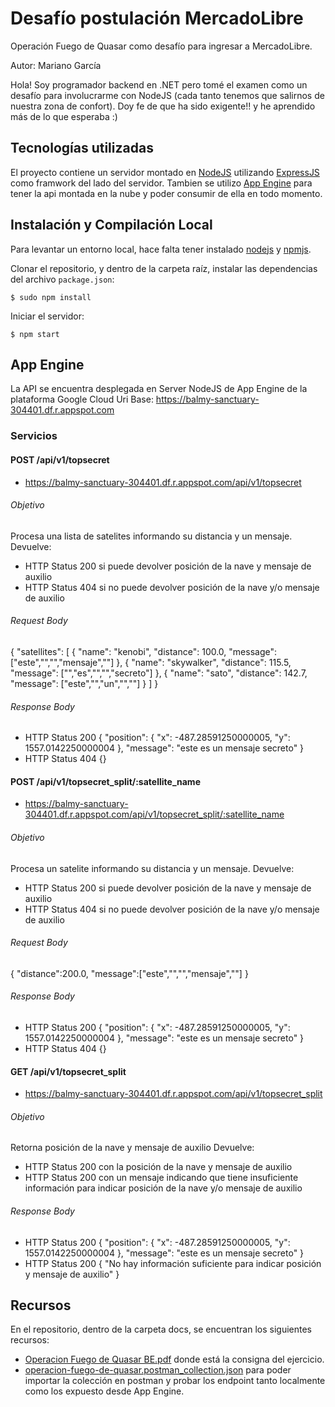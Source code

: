 # Desafío postulación MercadoLibre
Operación Fuego de Quasar como desafío para ingresar a MercadoLibre.

Autor: Mariano García

Hola! Soy programador backend en .NET pero tomé el examen como un desafío para involucrarme con NodeJS (cada tanto tenemos que salirnos de nuestra zona de confort). Doy fe de que ha sido exigente!! y he aprendido más de lo que esperaba :)

## Tecnologías utilizadas
El proyecto contiene un servidor montado en [NodeJS](https://nodejs.org/) utilizando [ExpressJS](http://expressjs.com/) como framwork del lado del servidor. Tambien se utilizo [App Engine](https://cloud.google.com/appengine?hl=es) para tener la api montada en la nube y poder consumir de ella en todo momento.

## Instalación y Compilación Local
Para levantar un entorno local, hace falta tener instalado [nodejs](https://nodejs.org/) y [npmjs](https://www.npmjs.com/).

Clonar el repositorio, y dentro de la carpeta raíz, instalar las dependencias del archivo `package.json`:

    $ sudo npm install

Iniciar el servidor:

    $ npm start

## App Engine
La API se encuentra desplegada en Server NodeJS de App Engine de la plataforma Google Cloud
Uri Base: https://balmy-sanctuary-304401.df.r.appspot.com

### Servicios

#### POST /api/v1/topsecret
  - https://balmy-sanctuary-304401.df.r.appspot.com/api/v1/topsecret
###### Objetivo
Procesa una lista de satelites informando su distancia y un mensaje.
Devuelve:  
-   HTTP Status 200 si puede devolver posición de la nave y mensaje de auxilio
-   HTTP Status 404 si no puede devolver posición de la nave y/o mensaje de auxilio
###### Request Body
{
    "satellites": [
        {
            "name": "kenobi",
            "distance": 100.0,
            "message": ["este","","","mensaje",""]
        },
        {
            "name": "skywalker",
            "distance": 115.5,
            "message": ["","es","","","secreto"]
        },
        {
            "name": "sato",
            "distance": 142.7,
            "message": ["este","","un","",""]
        }
    ]
}
###### Response Body
- HTTP Status 200
{
    "position": {
        "x": -487.28591250000005,
        "y": 1557.0142250000004
    },
    "message": "este es un mensaje secreto"
}
- HTTP Status 404
{}

#### POST /api/v1/topsecret_split/:satellite_name
  - https://balmy-sanctuary-304401.df.r.appspot.com/api/v1/topsecret_split/:satellite_name
###### Objetivo
Procesa un satelite informando su distancia y un mensaje.
Devuelve:  
-   HTTP Status 200 si puede devolver posición de la nave y mensaje de auxilio
-   HTTP Status 404 si no puede devolver posición de la nave y/o mensaje de auxilio
###### Request Body
{
   "distance":200.0,
   "message":["este","","","mensaje",""]
}
###### Response Body
- HTTP Status 200
{
    "position": {
        "x": -487.28591250000005,
        "y": 1557.0142250000004
    },
    "message": "este es un mensaje secreto"
}
- HTTP Status 404
{}

#### GET /api/v1/topsecret_split
  - https://balmy-sanctuary-304401.df.r.appspot.com/api/v1/topsecret_split
###### Objetivo
Retorna posición de la nave y mensaje de auxilio
Devuelve:  
-   HTTP Status 200 con la posición de la nave y mensaje de auxilio
-   HTTP Status 200 con un mensaje indicando que tiene insuficiente información para indicar posición de la nave y/o mensaje de auxilio
###### Response Body
- HTTP Status 200
{
    "position": {
        "x": -487.28591250000005,
        "y": 1557.0142250000004
    },
    "message": "este es un mensaje secreto"
}
- HTTP Status 200
{
    "No hay información suficiente para indicar posición y mensaje de auxilio"
}

## Recursos
En el repositorio, dentro de la carpeta docs, se encuentran los siguientes recursos:
- [Operacion Fuego de Quasar BE.pdf](https://github.com/mgarcia23/operacion-fuego-de-quasar/blob/master/docs/Operacion%20Fuego%20de%20Quasar%20BE.pdf) donde está la consigna del ejercicio.
- [operacion-fuego-de-quasar.postman_collection.json](https://github.com/mgarcia23/operacion-fuego-de-quasar/blob/master/docs/operacion-fuego-de-quasar.postman_collection.json) para poder importar la colección en postman y probar los endpoint tanto localmente como los expuesto desde App Engine.